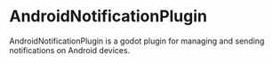 # AndroidNotificationPlugin
AndroidNotificationPlugin is a godot plugin for managing and sending notifications on Android devices.
